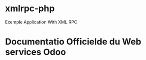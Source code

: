 # xmlrpc-php
Exemple Application With XML RPC
<h1>Documentatio Officielde du Web services Odoo</h1>
